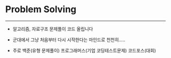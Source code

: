 # Problem Solving
***
- 알고리즘, 자료구조 문제풀이 코드 올립니다

- 군대에서 그냥 처음부터 다시 시작한다는 마인드로 천천히.....

- 주로 백준(유형 문제풀이) 프로그래머스(기업 코딩테스트문제) 코드포스(대회) 
